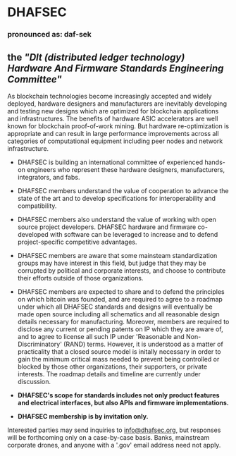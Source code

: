# DHAFSEC
### **pronounced as**: daf-sek

## the _**"Dlt (distributed ledger technology) Hardware And Firmware Standards Engineering Committee"**_

As blockchain technologies become increasingly accepted and widely deployed, hardware designers and manufacturers are inevitably developing and testing new designs which are optimized for blockchain applications and infrastructures. The benefits of hardware ASIC accelerators are well known for blockchain proof-of-work mining. But hardware re-optimization is appropriate and can result in large performance improvements across all categories of computational equipment including peer nodes and network infrastructure. 

* DHAFSEC is building an international committee of experienced hands-on engineers who represent these hardware designers, manufacturers, integrators, and fabs.
* DHAFSEC members understand the value of cooperation to advance the state of the art and to develop specifications for interoperability and compatibility.
* DHAFSEC members also understand the value of working with open source project developers. DHAFSEC hardware and firmware co-developed with software can be leveraged to increase and to defend project-specific competitive advantages.
* DHAFSEC  members are aware that some mainsteam standardization groups may have interest in this field, but judge that they may be corrupted by political and corporate interests, and choose to contribute their efforts outside of those organizations.
* DHAFSEC members are expected to share and to defend the principles on which bitcoin was founded, and are required to agree to a roadmap under which all DHAFSEC standards and designs will eventually be made open source including all schematics and all reasonable design details necessary for manufacturing. Moreover, members are required to disclose any current or pending patents on IP which they are aware of, and to agree to license all such IP under 'Reasonable and Non-Discriminatory' (RAND) terms. However, it is understood as a matter of practicality that a closed source model is initally necessary in order to gain the minimum critical mass needed to prevent being controlled or blocked by those other organizations, their supporters, or private interests. The roadmap details and timeline are currently under discussion.

* __DHAFSEC's scope for standards includes not only product features and electrical interfaces, but also APIs and firmware implementations.__

* __DHAFSEC membership is by invitation only.__


Interested parties may send inquiries to info@dhafsec.org, but responses will be forthcoming only on a case-by-case basis.
Banks, mainstream corporate drones, and anyone with a '.gov' email address need not apply.
